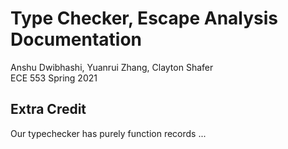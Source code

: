 # Type Checker, Escape Analysis Documentation
Anshu Dwibhashi, Yuanrui Zhang, Clayton Shafer  
ECE 553 Spring 2021

## Extra Credit
Our typechecker has purely function records ...
